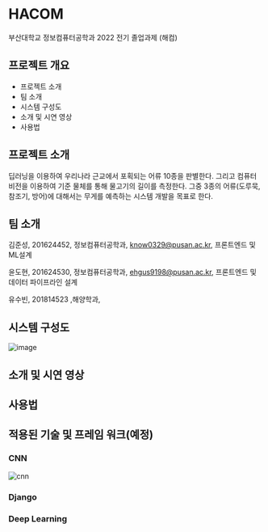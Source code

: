 # HACOM

부산대학교 정보컴퓨터공학과 2022 전기 졸업과제 (해컴)

## 프로젝트 개요

* 프로젝트 소개
* 팀 소개
* 시스템 구성도
* 소개 및 시연 영상
* 사용법


## 프로젝트 소개

딥러닝을 이용하여 우리나라 근교에서 포획되는 어류 10종을 판별한다. 그리고 컴퓨터 비전을 이용하여 기준 물체를 통해 물고기의 길이를 측정한다. 그중 3종의 어류(도루묵, 참조기, 방어)에 대해서는 무게를 예측하는 시스템 개발을 목표로 한다.

## 팀 소개

김준성, 201624452, 정보컴퓨터공학과, know0329@pusan.ac.kr, 프론트엔드 및 ML설계

윤도현, 201624530, 정보컴퓨터공학과, ehgus9198@pusan.ac.kr, 프론트엔드 및 데이터 파이프라인 설계

유수빈, 201814523 ,해양학과, 

## 시스템 구성도
![image](https://user-images.githubusercontent.com/49915643/195479112-d1d4d576-118c-42f3-9696-63eb036f5dc5.png)

## 소개 및 시연 영상

## 사용법

## 적용된 기술 및 프레임 워크(예정)
### CNN
![cnn](https://user-images.githubusercontent.com/49915643/177231081-e2085dc4-316d-400e-bf96-069803a0ded3.png)
### Django 
### Deep Learning
